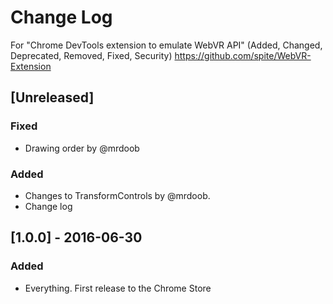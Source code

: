 # Change Log
For "Chrome DevTools extension to emulate WebVR API"
(Added, Changed, Deprecated, Removed, Fixed, Security)
https://github.com/spite/WebVR-Extension

## [Unreleased]
### Fixed
- Drawing order by @mrdoob
### Added
- Changes to TransformControls by @mrdoob.
- Change log

## [1.0.0] - 2016-06-30
### Added
- Everything. First release to the Chrome Store
